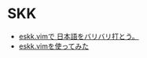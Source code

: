 # SKK

* [eskk.vimで 日本語をバリバリ打とう。](https://zenn.dev/kouta/articles/87947515bff4da)
* [eskk.vimを使ってみた](https://alwei.hatenadiary.org/entry/20111029/1319905783)

